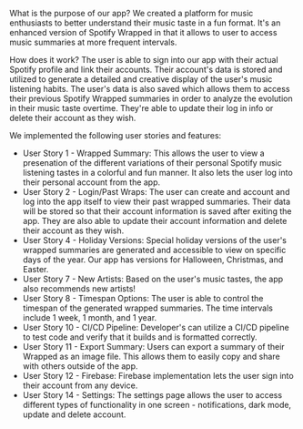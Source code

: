What is the purpose of our app? 
We created a platform for music enthusiasts to better understand their music taste in a fun format. It's an enhanced version of Spotify Wrapped in that it allows to user to access music summaries at more frequent intervals. 

How does it work? 
The user is able to sign into our app with their actual Spotify profile and link their accounts. Their account's data is stored and utilized to generate a detailed and creative display of the user's music listening habits. The user's data is also saved which allows them to access their previous Spotify Wrapped summaries in order to analyze the evolution in their music taste overtime. They're able to update their log in info or delete their account as they wish. 

We implemented the following user stories and features:

- User Story 1 - Wrapped Summary: This allows the user to view a presenation of the different variations of their personal Spotify music listening tastes in a colorful and fun manner. It also lets the user log into their personal account from the app.
- User Story 2 - Login/Past Wraps: The user can create and account and log into the app itself to view their past wrapped summaries. Their data will be stored so that their account information is saved after exiting the app.  They are also able to update their account information and delete their account as they wish. 
- User Story 4 - Holiday Versions: Special holiday versions of the user's wrapped summaries are  generated and accessible to view on specific days of the year. Our app has versions for Halloween, Christmas, and Easter.
- User Story 7 - New Artists: Based on the user's music tastes, the app also recommends new artists!
- User Story 8 - Timespan Options: The user is able to control the timespan of the generated wrapped summaries. The time intervals include 1 week, 1 month, and 1 year. 
- User Story 10 - CI/CD Pipeline: Developer's can utilize a CI/CD pipeline to test code and verify that it builds and is formatted correctly.
- User Story 11 - Export Summary: Users can export a summary of their Wrapped as an image file. This allows them to easily copy and share with others outside of the app. 
- User Story 12 - Firebase: Firebase implementation lets the user sign into their account from any device. 
- User Story 14 - Settings: The settings page allows the user to access different types of functionality in one screen - notifications, dark mode, update and delete account. 






